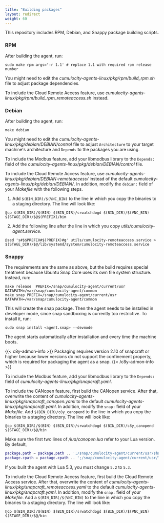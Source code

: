 ```yaml
---
title: "Building packages"
layout: redirect
weight: 60
---
```


This repository includes RPM, Debian, and Snappy package building scripts.

### RPM

After building the agent, run:

```shell
sudo make rpm args='-r 1.1' # replace 1.1 with required rpm release number
```

You might need to edit the *cumulocity-agents-linux/pkg/rpm/build_rpm.sh* file to adjust package dependencies.

To include the Cloud Remote Access feature, use *cumulocity-agents-linux/pkg/rpm/build_rpm_remoteaccess.sh* instead.

### Debian

After building the agent, run:

```shell
make debian
```

You might need to edit the _cumulocity-agents-linux/pkg/debian/DEBIAN/control_ file to adjust `Architecture` to your target machine's architecture and `Depends` to the packages you are using.

To include the Modbus feature, add your libmodbus library to the `Depends:` field of the *cumulocity-agents-linux/pkg/debian/DEBIAN/control* file.

To include the Cloud Remote Access feature, use *cumulocity-agents-linux/pkg/debian/DEBIAN-remoteaccess/* instead of the default *cumulocity-agents-linux/pkg/debian/DEBIAN/*. In addition, modify the `debian:` field of your *Makefile* with the following steps.

1. Add `$(BIN_DIR)/$(VNC_BIN)` to the line in which you copy the binaries to a staging directory. The line will look like:

  ```shell
  @cp $(BIN_DIR)/$(BIN) $(BIN_DIR)/srwatchdogd $(BIN_DIR)/$(VNC_BIN) $(STAGE_DIR)/$@$(PREFIX)/bin
  ```

2. Add the following line after the line in which you copy _utils/cumulocity-agent.service_.

  ```shell
  @sed 's#$$PREFIX#$(PREFIX)#g' utils/cumulocity-remoteaccess.service > $(STAGE_DIR)/$@/lib/systemd/system/cumulocity-remoteaccess.service
  ```

### Snappy

The requirements are the same as above, but the build requires special treatment because Ubuntu Snap Core uses its own file system structure. Instead, run:

```shell
make release  PREFIX=/snap/cumulocity-agent/current/usr DATAPATH=/var/snap/cumulocity-agent/common
make snap PREFIX=/snap/cumulocity-agent/current/usr DATAPATH=/var/snap/cumulocity-agent/common
```

This will create the snap package. Then the agent needs to be installed in developer mode, since snap sandboxing is currently too restrictive. To install it, run:

```shell
sudo snap install <agent.snap> --devmode
```

The agent starts automatically after installation and every time the machine boots.

{{< c8y-admon-info >}}
Packaging requires version 2.10 of snapcraft or higher because lower versions do not support the confinement property, which is required for packaging the agent as a snap.
{{< /c8y-admon-info >}}

To include the Modbus feature, add your libmodbus library to the `Depends:` field of *cumulocity-agents-linux/pkg/snapcraft.yaml*.

To include the CANopen feature, first build the CANopen service. After that, overwrite the content of *cumulocity-agents-linux/pkg/snapcraft_canopen.yaml* to the default *cumulocity-agents-linux/pkg/snapcraft.yaml*. In addition, modify the `snap:` field of your _Makefile_. Add `$(BIN_DIR)/c8y_canopend` to the line in which you copy the binaries to a staging directory. The line will look like:

```shell
@cp $(BIN_DIR)/$(BIN) $(BIN_DIR)/srwatchdogd $(BIN_DIR)/c8y_canopend $(STAGE_DIR)/$@/bin
```

Make sure the first two lines of _/lua/canopen.lua_ refer to your Lua version. By default,

```lua
package.path = package.path .. ';/snap/cumulocity-agent/current/usr/share/lua/5.2/?.lua'
package.cpath = package.cpath .. ';/snap/cumulocity-agent/current/usr/lib/x86_64-linux-gnu/lua/5.2/?.so'
```

If you built the agent with Lua 5.3, you must change `5.2` to `5.3`.

To include the Cloud Remote Access feature, first build the Cloud Remote Access service. After that, overwrite the content of *cumulocity-agents-linux/pkg/snapcraft_remoteaccess.yaml* to the default *cumulocity-agents-linux/pkg/snapcraft.yaml*. In addition, modify the `snap:` field of your _Makefile_. Add a `$(BIN_DIR)/$(VNC_BIN)` to the line in which you copy the binaries to a staging directory. The line will look like:

```shell
@cp $(BIN_DIR)/$(BIN) $(BIN_DIR)/srwatchdogd $(BIN_DIR)/$(VNC_BIN) $(STAGE_DIR)/$@/bin
```
